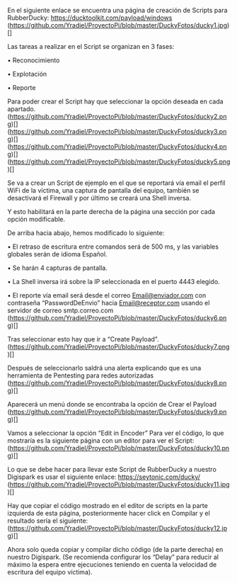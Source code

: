 En el siguiente enlace se encuentra una página de creación de Scripts para RubberDucky:
https://ducktoolkit.com/payload/windows
(https://github.com/Yradiel/ProyectoPi/blob/master/DuckyFotos/ducky1.jpg)[]
 
Las tareas a realizar en el Script se organizan en 3 fases:

•	Reconocimiento

•	Explotación

•	Reporte

Para poder crear el Script hay que seleccionar la opción deseada en cada apartado.
(https://github.com/Yradiel/ProyectoPi/blob/master/DuckyFotos/ducky2.png)[]
(https://github.com/Yradiel/ProyectoPi/blob/master/DuckyFotos/ducky3.png)[]
(https://github.com/Yradiel/ProyectoPi/blob/master/DuckyFotos/ducky4.png)[]
(https://github.com/Yradiel/ProyectoPi/blob/master/DuckyFotos/ducky5.png)[]

Se va a crear un Script de ejemplo en el que se reportará vía email el perfil WiFi de la víctima, una captura de pantalla del equipo, también se desactivará el Firewall y por último se creará una Shell inversa.

Y esto habilitará en la parte derecha de la página una sección por cada opción modificable.

De arriba hacia abajo, hemos modificado lo siguiente:

•	El retraso de escritura entre comandos será de 500 ms, y las variables globales serán de idioma Español.

•	Se harán 4 capturas de pantalla.

•	La Shell inversa irá sobre la IP seleccionada en el puerto 4443 elegido.

•	El reporte vía email será desde el correo Email@enviador.com con contraseña “PasswordDeEnvio” hacia Email@receptor.com  usando el servidor de correo smtp.correo.com
(https://github.com/Yradiel/ProyectoPi/blob/master/DuckyFotos/ducky6.png)[]

Tras seleccionar esto hay que ir a “Create Payload”.
(https://github.com/Yradiel/ProyectoPi/blob/master/DuckyFotos/ducky7.png)[]

Después de seleccionarlo saldrá una alerta explicando que es una herramienta de Pentesting para redes autorizadas
(https://github.com/Yradiel/ProyectoPi/blob/master/DuckyFotos/ducky8.png)[]

Aparecerá un menú donde se encontraba la opción de Crear el Payload
(https://github.com/Yradiel/ProyectoPi/blob/master/DuckyFotos/ducky9.png)[]

Vamos a seleccionar la opción “Edit in Encoder” Para ver el código, lo que mostraría es la siguiente página con un editor para ver el Script:
(https://github.com/Yradiel/ProyectoPi/blob/master/DuckyFotos/ducky10.png)[]

Lo que se debe hacer para llevar este Script de RubberDucky a nuestro Digispark es usar el siguiente enlace:
                https://seytonic.com/ducky/ 
(https://github.com/Yradiel/ProyectoPi/blob/master/DuckyFotos/ducky11.jpg)[]

Hay que copiar el código mostrado en el editor de scripts en la parte izquierda de esta página, posteriormente hacer click en Compilar y el resultado sería el siguiente:
(https://github.com/Yradiel/ProyectoPi/blob/master/DuckyFotos/ducky12.jpg)[]

Ahora solo queda copiar y compilar dicho código (de la parte derecha) en nuestro Digispark. (Se recomienda configurar los “Delay” para reducir al máximo la espera entre ejecuciones teniendo en cuenta la velocidad de escritura del equipo víctima).
